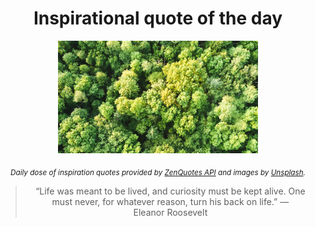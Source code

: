 
<div align="center">

# Inspirational quote of the day

<img src="./data/photo.jpeg" alt="Beautiful nature photo" width="320" height="180">

<sub><i>Daily dose of inspiration quotes provided by [ZenQuotes API](https://zenquotes.io/) and images by [Unsplash](https://unsplash.com/).</i></sub>


<blockquote>&ldquo;Life was meant to be lived, and curiosity must be kept alive. One must never, for whatever reason, turn his back on life.&rdquo; &mdash; <footer>Eleanor Roosevelt</footer></blockquote>

</div>
